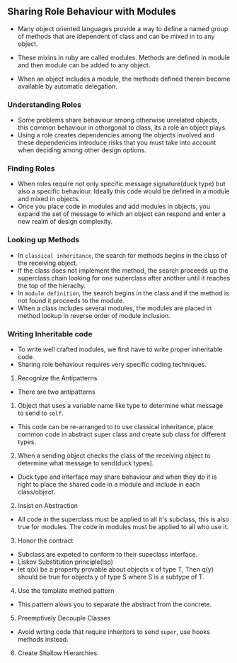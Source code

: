 ## Sharing Role Behaviour with Modules
- Many object oriented languages provide a way to define a named group of methods that are idependent of class and can be mixed in to any object.

- These mixins in ruby are called modules. Methods are defined in module and then module can be added to any object.
- When an object includes a module, the methods defined therein become available by automatic delegation.

### Understanding Roles
- Some problems share behaviour among otherwise unrelated objects, this common behaviour in othorgonal to class, its a role an object plays.
- Using a role creates dependencies among the objects involved and these dependencies introduce risks that you must take into account when deciding among other design options.

### Finding Roles
- When roles require not only specific message signature(duck type) but also a specific behaviour. Ideally this code would be defined in a module and mixed in objects.
- Once you place code in modules and add modules in objects, you expand the set of message to which an object can respond and enter a new realm of design complexity.

### Looking up Methods
- In `classical inheritance`, the search for methods begins in the class of the receiving object.
- If the class does not implement the method, the search proceeds up the superclass chain looking for one superclass after another until it reaches the top of the hierachy.
- In `module definition`, the search begins in the class and if the method is not found it proceeds to the module.
- When a class includes several modules, the modules are placed in method lookup in reverse order of module inclusion.

### Writing Inheritable code
- To write well crafted modules, we first have to write proper inheritable code.
- Sharing role behaviour requires very specific coding techniques.

 1. Recognize the Antipatterns 
  - There are two antipatterns
   1. Object that uses a variable name like type to determine what message to send to `self`.
    
   - This code can be re-arranged to to use classical inheritance, place common code in abstract super class and create sub class for different types.

   2. When a sending object checks the class of the receiving object to determine what message to send(duck types).
  - Duck type and interface may share behaviour and when they do it is right to place the shared code in a module and include in each class/object.
 
 2. Insist on Abstraction
  - All code in the superclass must be applied to all it's subclass, this is also true for modules. The code in modules must be applied to all who use it.
 
 3. Honor the contract
  - Subclass are expeted to conform to their supeclass interface.
  - Liskov Substitution principle(lsp)
   - let q(x) be a property provable about objects x of type T, Then q(y) should be true for objects y of type S where S is a subtype of T.
 
 4. Use the template method pattern 
  - This pattern alows you to separate the abstract from the concrete.
 
 5. Preemptively Decouple Classes 
  - Avoid wrting code that require inheritors to send `super`, use hooks methods instead.
 
 6. Create Shallow Hierarchies.
